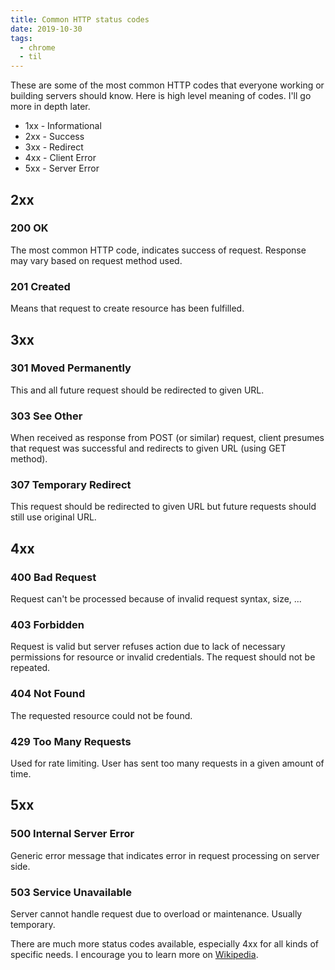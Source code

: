 ```yaml
---
title: Common HTTP status codes
date: 2019-10-30
tags:
  - chrome
  - til
---
```


These are some of the most common HTTP codes that everyone working or building servers should know. Here is high level meaning of codes. I'll go more in depth later.

- 1xx - Informational
- 2xx - Success
- 3xx - Redirect
- 4xx - Client Error
- 5xx - Server Error

## 2xx

### 200 OK

The most common HTTP code, indicates success of request. Response may vary based on request method used.

### 201 Created

Means that request to create resource has been fulfilled.

## 3xx

### 301 Moved Permanently

This and all future request should be redirected to given URL.

### 303 See Other

When received as response from POST (or similar) request, client presumes that request was successful and redirects to given URL (using GET method).

### 307 Temporary Redirect

This request should be redirected to given URL but future requests should still use original URL.

## 4xx

### 400 Bad Request

Request can't be processed because of invalid request syntax, size, ...

### 403 Forbidden

Request is valid but server refuses action due to lack of necessary permissions for resource or invalid credentials. The request should not be repeated.

### 404 Not Found

The requested resource could not be found.

### 429 Too Many Requests

Used for rate limiting. User has sent too many requests in a given amount of time.

## 5xx

### 500 Internal Server Error

Generic error message that indicates error in request processing on server side.

### 503 Service Unavailable

Server cannot handle request due to overload or maintenance. Usually temporary.

There are much more status codes available, especially 4xx for all kinds of specific needs. I encourage you to learn more on [Wikipedia](https://en.wikipedia.org/wiki/List_of_HTTP_status_codes).
